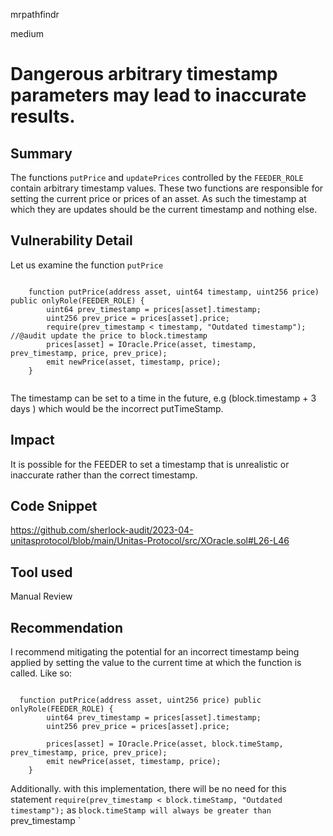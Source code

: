 mrpathfindr

medium

# Dangerous arbitrary timestamp parameters may lead to inaccurate results.

## Summary
The functions `putPrice` and `updatePrices` controlled by the `FEEDER_ROLE` contain arbitrary timestamp values. These two functions are responsible for setting the current price or prices of an asset. As such the timestamp at which they are updates should be the current timestamp and nothing else. 

## Vulnerability Detail

Let us examine the function `putPrice`

```solidity

    function putPrice(address asset, uint64 timestamp, uint256 price) public onlyRole(FEEDER_ROLE) {
        uint64 prev_timestamp = prices[asset].timestamp;
        uint256 prev_price = prices[asset].price;
        require(prev_timestamp < timestamp, "Outdated timestamp"); //@audit update the price to block.timestamp
        prices[asset] = IOracle.Price(asset, timestamp, prev_timestamp, price, prev_price);
        emit newPrice(asset, timestamp, price);
    }
    
 ```
    
  The timestamp can be set to a time in the future, e.g (block.timestamp + 3 days ) which would be the incorrect putTimeStamp. 

## Impact

It is possible for the FEEDER to set a timestamp that is unrealistic or inaccurate rather than the correct timestamp.

## Code Snippet
https://github.com/sherlock-audit/2023-04-unitasprotocol/blob/main/Unitas-Protocol/src/XOracle.sol#L26-L46



## Tool used

Manual Review

## Recommendation

I recommend mitigating the potential for an incorrect timestamp being applied by setting the value to the current time at which the function is called. Like so: 

```solidity

  function putPrice(address asset, uint256 price) public onlyRole(FEEDER_ROLE) {
        uint64 prev_timestamp = prices[asset].timestamp;
        uint256 prev_price = prices[asset].price;

        prices[asset] = IOracle.Price(asset, block.timeStamp, prev_timestamp, price, prev_price);
        emit newPrice(asset, timestamp, price);
    }
```

Additionally. with this implementation, there will be no need for this statement `require(prev_timestamp < block.timeStamp, "Outdated timestamp");` as `block.timeStamp will always be greater than `prev_timestamp `



